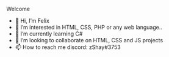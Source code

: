 
Welcome 

- 👋 Hi, I’m Felix
- 👀 I’m interested in HTML, CSS, PHP or any web language..
- 🌱 I’m currently learning C#
- 💞️ I’m looking to collaborate on HTML, CSS and JS projects
- 📫 How to reach me discord: zShay#3753
